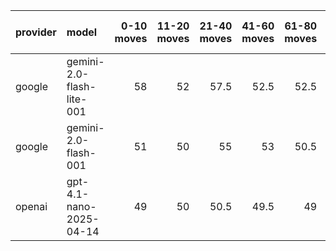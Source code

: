 | provider   | model                     |   0-10 moves |   11-20 moves |   21-40 moves |   41-60 moves |   61-80 moves |   81-100 moves |
|:-----------|:--------------------------|-------------:|--------------:|--------------:|--------------:|--------------:|---------------:|
| google     | gemini-2.0-flash-lite-001 |           58 |            52 |          57.5 |          52.5 |          52.5 |           54   |
| google     | gemini-2.0-flash-001      |           51 |            50 |          55   |          53   |          50.5 |           50.5 |
| openai     | gpt-4.1-nano-2025-04-14   |           49 |            50 |          50.5 |          49.5 |          49   |           49.5 |